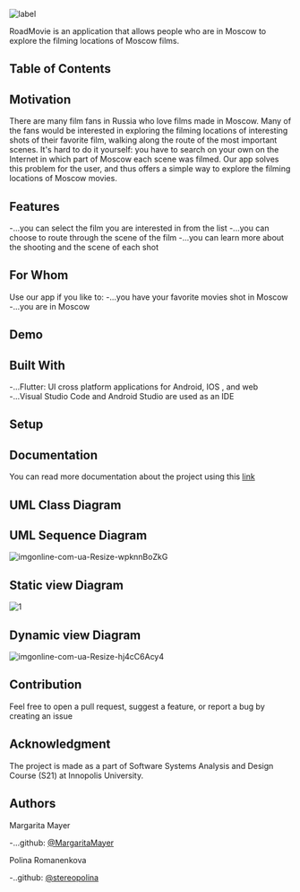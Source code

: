 ![label](https://user-images.githubusercontent.com/69847456/136664962-307bb12a-6be0-4651-8317-773ef1357bb5.jpg)

RoadMovie is an application that allows people who are in Moscow to explore the filming locations of Moscow films.

## Table of Contents

## Motivation
There are many film fans in Russia who love films made in Moscow. Many of the fans would be interested in exploring the filming locations of interesting shots of their favorite film, walking along the route of the most important scenes. It's hard to do it yourself: you have to search on your own on the Internet in which part of Moscow each scene was filmed. Our app solves this problem for the user, and thus offers a simple way to explore the filming locations of Moscow movies.

## Features
-...you can select the film you are interested in from the list
-...you can choose to route through the scene of the film
-...you can learn more about the shooting and the scene of each shot

## For Whom
Use our app if you like to:
-...you have your favorite movies shot in Moscow
-...you are in Moscow

## Demo 

## Built With
-...Flutter: UI cross platform applications for Android, IOS , and web
-...Visual Studio Code and Android Studio are used as an IDE

## Setup

## Documentation
You can read more documentation about the project using this [link](https://docs.google.com/document/d/1J3uiANWerFxjVFidI1HKw_nZxwh-PrAqBGSBybsXumU/edit?usp=sharing)

## UML Class Diagram

## UML Sequence Diagram
![imgonline-com-ua-Resize-wpknnBoZkG](https://user-images.githubusercontent.com/69847456/136694708-9726ecc1-10f6-4639-965a-c910d872d99a.jpg)

## Static view Diagram
![1](https://user-images.githubusercontent.com/69847456/136613803-9edded63-893b-4862-ba57-51f54cb8cf21.png)
## Dynamic view Diagram
![imgonline-com-ua-Resize-hj4cC6Acy4](https://user-images.githubusercontent.com/69847456/136694755-5caf3a96-6edd-4149-97c5-367262c7e077.jpg)

## Contribution
Feel free to open a pull request, suggest a feature, or report a bug by creating an issue

## Acknowledgment

The project is made as a part of Software Systems Analysis and Design Course (S21) at Innopolis University.

## Authors

Margarita Mayer

-...github: [@MargaritaMayer](https://github.com/MargaritaMayer)

Polina Romanenkova

-..github: [@stereopolina](https://github.com/stereopolina)
